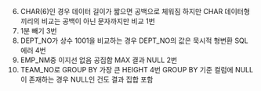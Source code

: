 6. CHAR(6)인 경우 데이터 길이가 짧으면 공백으로 체워짐 하지만 CHAR 데이터형끼리의 비교는 공백이 아닌 문자까지만 비교 1번
7. 1분 빼기 3번
8. DEPT_NO가 상수 1001을 비교하는 경우 DEPT_NO의 값은 묵시적 형변환 SQL 에러 4번
9. EMP_NM중 이지선 없음 공집합 MAX 결과 NULL 2번
10.  TEAM_NO로 GROUP BY 가장 큰 HEIGHT 4번 GROUP BY 기준 컬럼에 NULL이 존재하는 경우 NULL인 건도 결과 집합 포함
